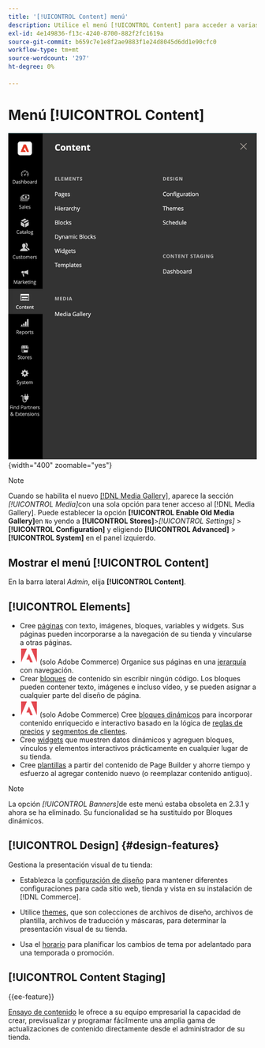 ```yaml
---
title: '[!UICONTROL Content] menú'
description: Utilice el menú [!UICONTROL Content] para acceder a varias funciones y administrar el contenido de su tienda.
exl-id: 4e149836-f13c-4240-8700-882f2fc1619a
source-git-commit: b659c7e1e8f2ae9883f1e24d8045d6dd1e90cfc0
workflow-type: tm+mt
source-wordcount: '297'
ht-degree: 0%

---
```


# Menú [!UICONTROL Content]

![Se muestra el menú [!UICONTROL Content] en Admin](./assets/admin-menu-content.png){width="400" zoomable="yes"}

>[!NOTE]
>
>Cuando se habilita el nuevo [[!DNL Media Gallery]](media-gallery.md), aparece la sección _[!UICONTROL Media]_&#x200B;con una sola opción para tener acceso al [!DNL Media Gallery]. Puede establecer la opción **[!UICONTROL Enable Old Media Gallery]**&#x200B;en `No` yendo a **[!UICONTROL Stores]**>_[!UICONTROL Settings]_ > **[!UICONTROL Configuration]** y eligiendo **[!UICONTROL Advanced]** > **[!UICONTROL System]** en el panel izquierdo.

## Mostrar el menú [!UICONTROL Content]

En la barra lateral _Admin_, elija **[!UICONTROL Content]**.

## [!UICONTROL Elements]

- Cree [páginas](pages.md) con texto, imágenes, bloques, variables y widgets. Sus páginas pueden incorporarse a la navegación de su tienda y vincularse a otras páginas.
- ![Adobe Commerce](../assets/adobe-logo.svg) (solo Adobe Commerce) Organice sus páginas en una [jerarquía](page-hierarchy.md) con navegación.
- Crear [bloques](blocks.md) de contenido sin escribir ningún código. Los bloques pueden contener texto, imágenes e incluso vídeo, y se pueden asignar a cualquier parte del diseño de página.
- ![Adobe Commerce](../assets/adobe-logo.svg) (solo Adobe Commerce) Cree [bloques dinámicos](dynamic-blocks.md) para incorporar contenido enriquecido e interactivo basado en la lógica de [reglas de precios](../merchandising-promotions/introduction.md#promotions) y [segmentos de clientes](../customers/customer-segments.md).
- Cree [widgets](widgets.md) que muestren datos dinámicos y agreguen bloques, vínculos y elementos interactivos prácticamente en cualquier lugar de su tienda.
- Cree [plantillas](../page-builder/templates.md) a partir del contenido de Page Builder y ahorre tiempo y esfuerzo al agregar contenido nuevo (o reemplazar contenido antiguo).

>[!NOTE]
>
>La opción _[!UICONTROL Banners]_&#x200B;de este menú estaba obsoleta en 2.3.1 y ahora se ha eliminado. Su funcionalidad se ha sustituido por Bloques dinámicos.

## [!UICONTROL Design] {#design-features}

Gestiona la presentación visual de tu tienda:

- Establezca la [configuración de diseño](configuration.md) para mantener diferentes configuraciones para cada sitio web, tienda y vista en su instalación de [!DNL Commerce].

- Utilice [themes](themes.md), que son colecciones de archivos de diseño, archivos de plantilla, archivos de traducción y máscaras, para determinar la presentación visual de su tienda.

- Usa el [horario](schedule.md) para planificar los cambios de tema por adelantado para una temporada o promoción.

## [!UICONTROL Content Staging]

{{ee-feature}}

[Ensayo de contenido](content-staging.md) le ofrece a su equipo empresarial la capacidad de crear, previsualizar y programar fácilmente una amplia gama de actualizaciones de contenido directamente desde el administrador de su tienda.
